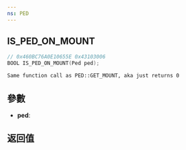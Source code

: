 ```yaml
---
ns: PED
---
```

## IS_PED_ON_MOUNT

```c
// 0x460BC76A0E10655E 0x43103006
BOOL IS_PED_ON_MOUNT(Ped ped);
```

```
Same function call as PED::GET_MOUNT, aka just returns 0  
```

## 參數
* **ped**: 

## 返回值
